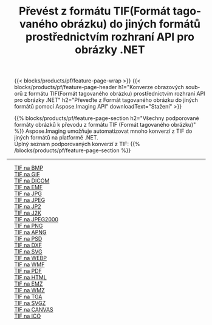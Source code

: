 ﻿---
title: Převést z formátu TIF(Formát tagovaného obrázku) do jiných formátů prostřednictvím rozhraní API pro obrázky .NET 
weight: 3920
url: /cs/net/conversion/from/tif 
lang: cs
langdirlevel: 2
locales: zh-hans,ja,it,ru,de,es,fr,nl,id,lt,pl,pt,vi,tr,ko,zh-hant,ar,hi,th,sv,cs,uk,he
description: Pomocí Aspose.Imaging můžete snadno převést z formátu TIF(Formát tagovaného obrázku) do jiných formátů
---

{{< blocks/products/pf/feature-page-wrap >}}
{{< blocks/products/pf/feature-page-header h1="Konverze obrazových souborů z formátu TIF(Formát tagovaného obrázku) prostřednictvím rozhraní API pro obrázky .NET" h2="Převeďte z Formát tagovaného obrázku do jiných formátů pomocí Aspose.Imaging API" downloadText="Stažení" >}}


{{% blocks/products/pf/feature-page-section  h2="Všechny podporované formáty obrázků k převodu z formátu TIF (Formát tagovaného obrázku)" %}}
Aspose.Imaging umožňuje automatizovat mnoho konverzí z TIF do jiných formátů na platformě .NET. 
<br/>
Úplný seznam podporovaných konverzí z TIF:
{{% /blocks/products/pf/feature-page-section %}}
<div class="container-fluid productfamilypage bg-gray">
    <div class="convertypes bg-gray agp-content section">
        <div class="container">
		<hr style="margin-left:-20px;"/>
		<div class="row other-converters">
		    <div class='col-md-2 other-converter remove-lp remove-rp'><a href="/imaging/cs/net/conversion/tif-to-bmp" >TIF na BMP</a></div><div class='col-md-2 other-converter remove-lp remove-rp'><a href="/imaging/cs/net/conversion/tif-to-gif" >TIF na GIF</a></div><div class='col-md-2 other-converter remove-lp remove-rp'><a href="/imaging/cs/net/conversion/tif-to-dicom" >TIF na DICOM</a></div><div class='col-md-2 other-converter remove-lp remove-rp'><a href="/imaging/cs/net/conversion/tif-to-emf" >TIF na EMF</a></div><div class='col-md-2 other-converter remove-lp remove-rp'><a href="/imaging/cs/net/conversion/tif-to-jpg" >TIF na JPG</a></div><div class='col-md-2 other-converter remove-lp remove-rp'><a href="/imaging/cs/net/conversion/tif-to-jpeg" >TIF na JPEG</a></div><div class='col-md-2 other-converter remove-lp remove-rp'><a href="/imaging/cs/net/conversion/tif-to-jp2" >TIF na JP2</a></div><div class='col-md-2 other-converter remove-lp remove-rp'><a href="/imaging/cs/net/conversion/tif-to-j2k" >TIF na J2K</a></div><div class='col-md-2 other-converter remove-lp remove-rp'><a href="/imaging/cs/net/conversion/tif-to-jpeg2000" >TIF na JPEG2000</a></div><div class='col-md-2 other-converter remove-lp remove-rp'><a href="/imaging/cs/net/conversion/tif-to-png" >TIF na PNG</a></div><div class='col-md-2 other-converter remove-lp remove-rp'><a href="/imaging/cs/net/conversion/tif-to-apng" >TIF na APNG</a></div><div class='col-md-2 other-converter remove-lp remove-rp'><a href="/imaging/cs/net/conversion/tif-to-psd" >TIF na PSD</a></div><div class='col-md-2 other-converter remove-lp remove-rp'><a href="/imaging/cs/net/conversion/tif-to-dxf" >TIF na DXF</a></div><div class='col-md-2 other-converter remove-lp remove-rp'><a href="/imaging/cs/net/conversion/tif-to-svg" >TIF na SVG</a></div><div class='col-md-2 other-converter remove-lp remove-rp'><a href="/imaging/cs/net/conversion/tif-to-webp" >TIF na WEBP</a></div><div class='col-md-2 other-converter remove-lp remove-rp'><a href="/imaging/cs/net/conversion/tif-to-wmf" >TIF na WMF</a></div><div class='col-md-2 other-converter remove-lp remove-rp'><a href="/imaging/cs/net/conversion/tif-to-pdf" >TIF na PDF</a></div><div class='col-md-2 other-converter remove-lp remove-rp'><a href="/imaging/cs/net/conversion/tif-to-html" >TIF na HTML</a></div><div class='col-md-2 other-converter remove-lp remove-rp'><a href="/imaging/cs/net/conversion/tif-to-emz" >TIF na EMZ</a></div><div class='col-md-2 other-converter remove-lp remove-rp'><a href="/imaging/cs/net/conversion/tif-to-wmz" >TIF na WMZ</a></div><div class='col-md-2 other-converter remove-lp remove-rp'><a href="/imaging/cs/net/conversion/tif-to-tga" >TIF na TGA</a></div><div class='col-md-2 other-converter remove-lp remove-rp'><a href="/imaging/cs/net/conversion/tif-to-svgz" >TIF na SVGZ</a></div><div class='col-md-2 other-converter remove-lp remove-rp'><a href="/imaging/cs/net/conversion/tif-to-canvas" >TIF na CANVAS</a></div><div class='col-md-2 other-converter remove-lp remove-rp'><a href="/imaging/cs/net/conversion/tif-to-ico" >TIF na ICO</a></div>
                </div>
        </div>
    </div>
</div>
<br/>

